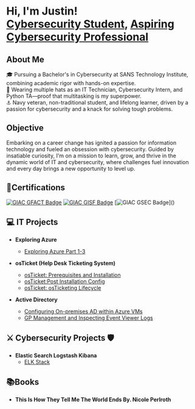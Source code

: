 <h1>Hi, I'm Justin! <br/><a href="https://github.com/justintmoore ">Cybersecurity Student</a>, <a href="https://www.linkedin.com/in/justintimothymoore/">Aspiring Cybersecurity Professional</a></h1>

## About Me  
🎓 Pursuing a Bachelor's in Cybersecurity at SANS Technology Institute, combining academic rigor with hands-on expertise.  
🐏 Wearing multiple hats as an IT Technician, Cybersecurity Intern, and Python TA—proof that multitasking is my superpower.  
⚓ Navy veteran, non-traditional student, and lifelong learner, driven by a passion for cybersecurity and a knack for solving tough problems.  

## Objective  
Embarking on a career change has ignited a passion for information technology and fueled an obsession with cybersecurity. Guided by insatiable curiosity, I'm on a mission to learn, grow, and thrive in the dynamic world of IT and cybersecurity, where challenges fuel innovation and every day brings a new opportunity to level up.

## 📜Certifications
[![GIAC GFACT Badge](https://img.shields.io/badge/-GIAC%20GFACT-6A0DAD?style=for-the-badge&logo=GIAC&logoColor=white)](https://www.credly.com/badges/3f382cb7-95f0-47b6-ad18-03dfe5d877eb/public_url) 
[![GIAC GISF Badge](https://img.shields.io/badge/-GIAC%20GISF-0000FF?style=for-the-badge&logo=GIAC&logoColor=white)](https://www.credly.com/badges/814a9b4e-829f-4fc8-96f6-2067c0918a25/public_url) 
[![GIAC GSEC Badge](https://img.shields.io/badge/-GIAC%20GSEC%20(est.%20Jan%202025)-0000FF?style=for-the-badge&logo=GIAC&logoColor=white)]()   



## 💻 IT Projects 
- <b>Exploring Azure</b>
  - [Exploring Azure Part 1-3]( https://github.com/justintmoore/exploring-azure-pt1)

- <b>osTicket (Help Desk Ticketing System) </b>
  - [osTicket: Prerequisites and Installation]( https://github.com/justintmoore/osTicket-prerequisites-and-installation/tree/main)
  - [osTicket:Post Installation Config]( https://github.com/justintmoore/osTicket-post-installation-config/blob/main/README.md)
  - [osTicket: osTicketing Lifecycle]( https://github.com/justintmoore/osTicket-ticketing-lifecycle/blob/main/README.md)

- <b>Active Directory</b>
  - [Configuring On-premises AD within Azure VMs]( https://github.com/justintmoore/active-directiory-onpremise)
  - [GP Management and Inspecting Event Viewer Logs]( https://github.com/justintmoore/active-directiory-onpremise)


## ⚔️ Cybersecurity Projects 🛡️
- <b>Elastic Search Logstash Kibana</b>  
  - [ELK Stack]( https://github.com/justintmoore/elk-stack-setup/tree/main)


## 📚Books
- <b>This Is How They Tell Me The World Ends By. Nicole Perlroth</b>




<!--
# Hello, I'm Justin (This Github is under contruction)  
<a href="https://www.linkedin.com/in/justintimothymoore/"><img src="https://img.shields.io/badge/-LinkedIn-0072b1?style=for-the-badge&logo=linkedin&logoColor=white" /></a>
<a href="https://www.youtube.com/channel/UCUYt7w8-Fshuso7JG2ghp3A"><img src="https://img.shields.io/badge/-YouTube-FF0000?style=for-the-badge&logo=youtube&logoColor=white" /></a>
<a href="https://x.com/AnbuSecOps"><img src="https://img.shields.io/badge/-X (Twitter)-1DA1F2?style=for-the-badge&logo=twitter&logoColor=white" /></a>
<a href="https://www.instagram.com/anbu_secops/"><img src="https://img.shields.io/badge/-Instagram-E4405F?style=for-the-badge&logo=instagram&logoColor=white" /></a>

## About Me  
🎓 I'm pursuing a Bachelor’s in Cybersecurity through SANS Technology Institute.  
🐏 Currently juggling work as an IT Technician, Cybersecurity Intern, and Python TA.  
😎 I'm a Navy Vet, Non-Traditional Student, and life-long learner with a PASSION for Cybersecurity!  

## Objective  
In midst of a career change. This journey has resulted in a passion for information technology, and an obession for cybersecurity. I’m driven by a relentless curiosity to learn, expand my knowledge, and apply it in the fast-paced world of IT/ Cybersecurity.

## Certifications
[![GIAC GFACT Badge](https://img.shields.io/badge/-GIAC%20GFACT-6A0DAD?style=for-the-badge&logo=GIAC&logoColor=white)](https://www.credly.com/badges/3f382cb7-95f0-47b6-ad18-03dfe5d877eb/public_url) 
[![GIAC GISF Badge](https://img.shields.io/badge/-GIAC%20GISF-0000FF?style=for-the-badge&logo=GIAC&logoColor=white)](https://www.credly.com/badges/814a9b4e-829f-4fc8-96f6-2067c0918a25/public_url) 
[![GIAC GSEC Badge](https://img.shields.io/badge/-GIAC%20GSEC%20(est.%20Jan%202025)-0000FF?style=for-the-badge&logo=GIAC&logoColor=white)]()   
[![CompTIA Network+ Badge](https://img.shields.io/badge/-Network%2B%20(est.%20Dec%202024)-007ACC?style=for-the-badge&logo=CompTIA&logoColor=white)]()  

## 💻 IT Projects 💻  
- Exploring Azure
  - <a href="https://github.com/justintmoore/exploring-azure">Exploring Azure</a>
- osTicket (Help Desk Ticketing System)<br>
    - <a href="https://github.com/justintmoore/osTicket-prerequisites-and-installation/tree/main">osTicket: Prerequisites and Installation</a>  
    - <a href="https://github.com/justintmoore/osTicket-post-installation-config/blob/main/README.md">Post-Installation Configuration</a>  
    - <a href="https://github.com/justintmoore/osTicket-ticketing-lifecycle/blob/main/README.md">Ticketing Lifecycle Examples</a>
      
- Active Directory  
    - <a href="https://github.com/justintmoore/active-directiory-onpremise">Configuring On-premises AD within Azure VMs</a>  
    - <a href="https://github.com/justintmoore/active-directiory-onpremise">GP Management and Inspecting Event Viewer Logs</a>   


## ⚔️ Cybersecurity Projects 🛡️
- <a href="https://github.com/justintmoore/elk-stack-setup/tree/main">Elasticsearch Logstash Kibana (ELK Stack)</a>  


## Books
This is The Way The World Ends By. Nicole Perlroth
-->


